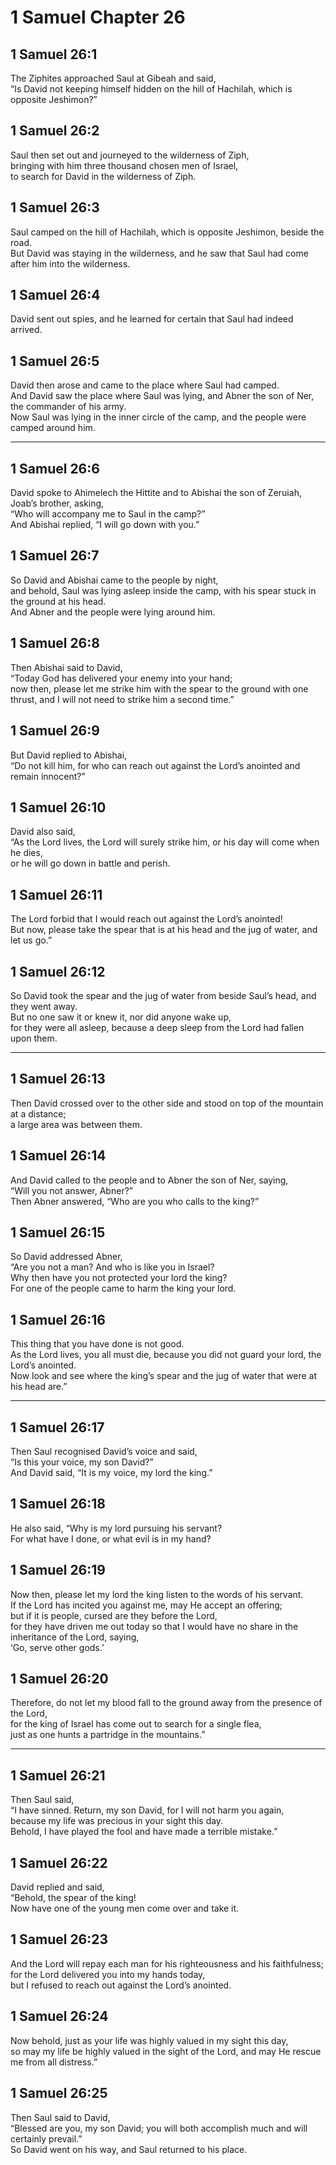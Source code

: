 # 1 Samuel Chapter 26

## 1 Samuel 26:1

The Ziphites approached Saul at Gibeah and said,  
“Is David not keeping himself hidden on the hill of Hachilah, which is opposite Jeshimon?”

## 1 Samuel 26:2

Saul then set out and journeyed to the wilderness of Ziph,  
bringing with him three thousand chosen men of Israel,  
to search for David in the wilderness of Ziph.

## 1 Samuel 26:3

Saul camped on the hill of Hachilah, which is opposite Jeshimon, beside the road.  
But David was staying in the wilderness, and he saw that Saul had come after him into the wilderness.

## 1 Samuel 26:4

David sent out spies, and he learned for certain that Saul had indeed arrived.

## 1 Samuel 26:5

David then arose and came to the place where Saul had camped.  
And David saw the place where Saul was lying, and Abner the son of Ner, the commander of his army.  
Now Saul was lying in the inner circle of the camp, and the people were camped around him.

---

## 1 Samuel 26:6

David spoke to Ahimelech the Hittite and to Abishai the son of Zeruiah, Joab’s brother, asking,  
“Who will accompany me to Saul in the camp?”  
And Abishai replied, “I will go down with you.”

## 1 Samuel 26:7

So David and Abishai came to the people by night,  
and behold, Saul was lying asleep inside the camp, with his spear stuck in the ground at his head.  
And Abner and the people were lying around him.

## 1 Samuel 26:8

Then Abishai said to David,  
“Today God has delivered your enemy into your hand;  
now then, please let me strike him with the spear to the ground with one thrust, and I will not need to strike him a second time.”

## 1 Samuel 26:9

But David replied to Abishai,  
“Do not kill him, for who can reach out against the Lord’s anointed and remain innocent?”

## 1 Samuel 26:10

David also said,  
“As the Lord lives, the Lord will surely strike him, or his day will come when he dies,  
or he will go down in battle and perish.

## 1 Samuel 26:11

The Lord forbid that I would reach out against the Lord’s anointed!  
But now, please take the spear that is at his head and the jug of water, and let us go.”

## 1 Samuel 26:12

So David took the spear and the jug of water from beside Saul’s head, and they went away.  
But no one saw it or knew it, nor did anyone wake up,  
for they were all asleep, because a deep sleep from the Lord had fallen upon them.

---

## 1 Samuel 26:13

Then David crossed over to the other side and stood on top of the mountain at a distance;  
a large area was between them.

## 1 Samuel 26:14

And David called to the people and to Abner the son of Ner, saying,  
“Will you not answer, Abner?”  
Then Abner answered, “Who are you who calls to the king?”

## 1 Samuel 26:15

So David addressed Abner,  
“Are you not a man? And who is like you in Israel?  
Why then have you not protected your lord the king?  
For one of the people came to harm the king your lord.

## 1 Samuel 26:16

This thing that you have done is not good.  
As the Lord lives, you all must die, because you did not guard your lord, the Lord’s anointed.  
Now look and see where the king’s spear and the jug of water that were at his head are.”

---

## 1 Samuel 26:17

Then Saul recognised David’s voice and said,  
“Is this your voice, my son David?”  
And David said, “It is my voice, my lord the king.”

## 1 Samuel 26:18

He also said, “Why is my lord pursuing his servant?  
For what have I done, or what evil is in my hand?

## 1 Samuel 26:19

Now then, please let my lord the king listen to the words of his servant.  
If the Lord has incited you against me, may He accept an offering;  
but if it is people, cursed are they before the Lord,  
for they have driven me out today so that I would have no share in the inheritance of the Lord, saying,  
‘Go, serve other gods.’

## 1 Samuel 26:20

Therefore, do not let my blood fall to the ground away from the presence of the Lord,  
for the king of Israel has come out to search for a single flea,  
just as one hunts a partridge in the mountains.”

---

## 1 Samuel 26:21

Then Saul said,  
“I have sinned. Return, my son David, for I will not harm you again,  
because my life was precious in your sight this day.  
Behold, I have played the fool and have made a terrible mistake.”

## 1 Samuel 26:22

David replied and said,  
“Behold, the spear of the king!  
Now have one of the young men come over and take it.

## 1 Samuel 26:23

And the Lord will repay each man for his righteousness and his faithfulness;  
for the Lord delivered you into my hands today,  
but I refused to reach out against the Lord’s anointed.

## 1 Samuel 26:24

Now behold, just as your life was highly valued in my sight this day,  
so may my life be highly valued in the sight of the Lord, and may He rescue me from all distress.”

## 1 Samuel 26:25

Then Saul said to David,  
“Blessed are you, my son David; you will both accomplish much and will certainly prevail.”  
So David went on his way, and Saul returned to his place.
